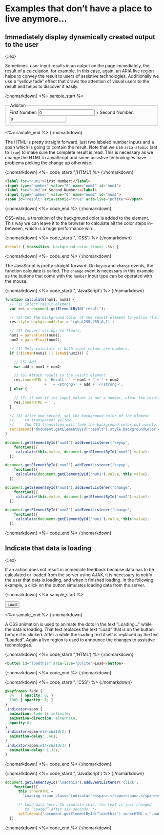 # Examples that don’t have a place to live anymore…

## Immediately display dynamically created output to the user
{:.ex}

Sometimes, user input results in an output on the page immediately, the result of a calculation, for example. In this case, again, an ARIA live region helps to convey the result to users of assistive technologies. Additionally we use a “yellow fade” effect that draws the attention of visual users to the result and helps to discover it easily.

{::nomarkdown}
<%= sample_start %>

<form method="post" action="#">
  <fieldset>
    <legend>Additon</legend>
    <label for="num1">First Number:</label>
    <input type="number" value="0" name="num1" id="num1">
    <label for="num2">+ Second Number:</label>
    <input type="number" value="0" name="num2" id="num2">
    <span id="result" aria-atomic="true" aria-live="polite"></span>
  </fieldset>
</form>

<style>
  #result {
    transition: background-color linear .5s;
  }
</style>

<script>
function calculate(num1, num2) {
  var res = document.getElementById('result');
  res.style.backgroundColor = 'rgba(255,255,0,1)';
  num1 = parseFloat(num1);
  num2 = parseFloat(num2);
  if (!(isNaN(num1) || isNaN(num2))) {
    var add = num1 + num2;
    var output = 'Result: ' + num1 + ' + ' + num2 + ' = <strong>' + add + '</strong>';
    res.innerHTML = output;
  } else {
    res.innerHTML = '';
  }
  setTimeout('document.getElementById("result").style.backgroundColor = "rgba(255,255,0,0)";', 1000)
}

document.getElementById('num1').addEventListener('keyup',
    function(){
     calculate(this.value, document.getElementById('num2').value);
  });

document.getElementById('num2').addEventListener('keyup',
    function(){
     calculate(document.getElementById('num1').value, this.value);
  });

document.getElementById('num1').addEventListener('change',
    function(){
     calculate(this.value, document.getElementById('num2').value);
  });

document.getElementById('num2').addEventListener('change',
    function(){
     calculate(document.getElementById('num1').value, this.value);
  });

</script>

<%= sample_end %>
{:/nomarkdown}

The HTML is pretty straight forward, just two labeled number inputs and a span which is going to contain the result. Note that we use `aria-atomic` (set to `true`) to make sure the complete result is read. This is necessary as we change the HTML in JavaScript and some assistive technologies have problems picking the change up otherwise.

{::nomarkdown}
<%= code_start('','HTML') %>
{:/nomarkdown}

~~~ html
<label for="num1">First Number:</label>
<input type="number" value="0" name="num1" id="num1">
<label for="num2">+ Second Number:</label>
<input type="number" value="0" name="num2" id="num2">
<span id="result" aria-atomic="true" aria-live="polite"></span>
~~~

{::nomarkdown}
<%= code_end %>
{:/nomarkdown}

CSS-wise, a transition of the background color is added to the element. This way we can leave it to the browser to calculate all the color steps in-between, which is a huge performance win.

{::nomarkdown}
<%= code_start('', 'CSS') %>
{:/nomarkdown}

~~~ css
#result { transition: background-color linear .5s; }
~~~

{::nomarkdown}
<%= code_end %>
{:/nomarkdown}

The JavaScript is pretty straight forward. On `keyup` and `change` events, the function calculate is called. The `change` event is necessary in this example as the buttons that come with the `number` input type can be operated with the mouse.

{::nomarkdown}
<%= code_start('', 'JavaScript') %>
{:/nomarkdown}

~~~ js
function calculate(num1, num2) {
  // (1) Select result element.
  var res = document.getElementById('result');

  // (2) Set the background color of the result element to yellow (full opacity).
  res.style.backgroundColor = 'rgba(255,255,0,1)';

  // (3) Convert strings to floats.
  num1 = parseFloat(num1);
  num2 = parseFloat(num2);

  // (4) Only calculate if both input values are numbers.
  if (!(isNaN(num1) || isNaN(num2))) {

    // (5) Add.
    var add = num1 + num2;

    // (6) Attach result to the result element.
    res.innerHTML = 'Result: ' + num1 + ' + ' + num2
                  + ' = <strong>' + add + '</strong>';
  } else {

    // (7) if one if the input values is not a number, clear the result
    res.innerHTML = '';
  }

  // (8) After one second, set the background color of the element
  //     to transparent yellow.
  //     The CSS transition will fade the background color out nicely.
  setTimeout('document.getElementById("result").style.backgroundColor = "rgba(255,255,0,0)";', 1000)
}

document.getElementById('num1').addEventListener('keyup',
    function(){
     calculate(this.value, document.getElementById('num2').value);
  });

document.getElementById('num2').addEventListener('keyup',
    function(){
     calculate(document.getElementById('num1').value, this.value);
  });

document.getElementById('num1').addEventListener('change',
    function(){
     calculate(this.value, document.getElementById('num2').value);
  });

document.getElementById('num2').addEventListener('change',
    function(){
     calculate(document.getElementById('num1').value, this.value);
  });
~~~

{::nomarkdown}
<%= code_end %>
{:/nomarkdown}

## Indicate that data is loading
{:.ex}

If an action does not result in immediate feedback because data has to be calculated or loaded from the server using AJAX, it is necessary to notify the user that data is loading, and when it finished loading. In the following example, a click on the button simulates loading data from the server.

{::nomarkdown}
<%= sample_start %>

<button id="loadthis" aria-live="polite">Load</button>

<style>
  @keyframes fade {
    0%   { opacity: 0; }
    100% { opacity: 1; }
  }
  @-webkit-keyframes fade {
    0%   { opacity: 0; }
    100% { opacity: 1; }
  }
  .indicator>span {
    -webkit-animation: fade 2s infinite;
    -webkit-animation-direction: alternate;
    animation: fade 2s infinite;
    animation-direction: alternate;
    opacity:0;
  }
  .indicator>span:nth-child(2) {
    -webkit-animation-delay: .66s;
    animation-delay: .66s;
  }
  .indicator>span:nth-child(3) {
    -webkit-animation-delay: 1.32s;
    animation-delay: 1.32s;
  }
</style>

<script>
document.getElementById('loadthis').addEventListener('click',
    function(){
      this.innerHTML = 'Loading <span class="indicator"><span>.</span><span>.</span><span>.</span></span>';
      setTimeout('document.getElementById("loadthis").innerHTML = "Loaded";', 6000)
  });
</script>

<%= sample_end %>
{:/nomarkdown}

A CSS animation is used to animate the dots in the text “Loading...” while the data is loading. That text replaces the text “Load” that is on the button before it is clicked. After a while the loading text itself is replaced by the text “Loaded”. Again a live region is used to announce the changes to assistive technologies.

{::nomarkdown}
<%= code_start('','HTML') %>
{:/nomarkdown}

~~~ html
<button id="loadthis" aria-live="polite">Load</button>
~~~

{::nomarkdown}
<%= code_end %>
{:/nomarkdown}

{::nomarkdown}
<%= code_start('', 'CSS') %>
{:/nomarkdown}

~~~ css
@keyframes fade {
  0%   { opacity: 0; }
  100% { opacity: 1; }
}
.indicator>span {
  animation: fade 2s infinite;
  animation-direction: alternate;
  opacity:0;
}
.indicator>span:nth-child(2) {
  animation-delay: .66s;
}
.indicator>span:nth-child(3) {
  animation-delay: 1.32s;
}
~~~

{::nomarkdown}
<%= code_end %>
{:/nomarkdown}

{::nomarkdown}
<%= code_start('', 'JavaScript') %>
{:/nomarkdown}

~~~ js
document.getElementById('loadthis').addEventListener('click',
    function(){
      this.innerHTML =
        'Loading <span class="indicator"><span>.</span><span>.</span><span>.</span></span>';

      /* Load data here. To simulate this, the text is just changed
         to “Loaded” after six seconds. */
      setTimeout('document.getElementById("loadthis").innerHTML = "Loaded";', 6000)
  });
~~~

{::nomarkdown}
<%= code_end %>
{:/nomarkdown}
